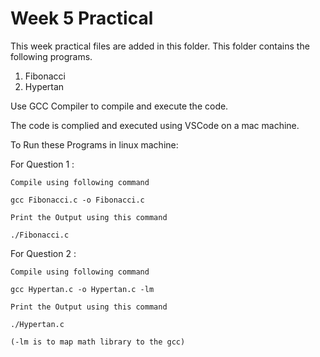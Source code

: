 # Week 5 Practical

This week practical files are added in this folder.
This folder contains the following programs.

1. Fibonacci
2. Hypertan

Use GCC Compiler to compile and execute the code.

The code is complied and executed using VSCode on a mac machine.

To Run these Programs in linux machine:

For Question 1 :

    Compile using following command

    gcc Fibonacci.c -o Fibonacci.c

    Print the Output using this command

    ./Fibonacci.c

For Question 2 :

    Compile using following command

    gcc Hypertan.c -o Hypertan.c -lm

    Print the Output using this command

    ./Hypertan.c

    (-lm is to map math library to the gcc)